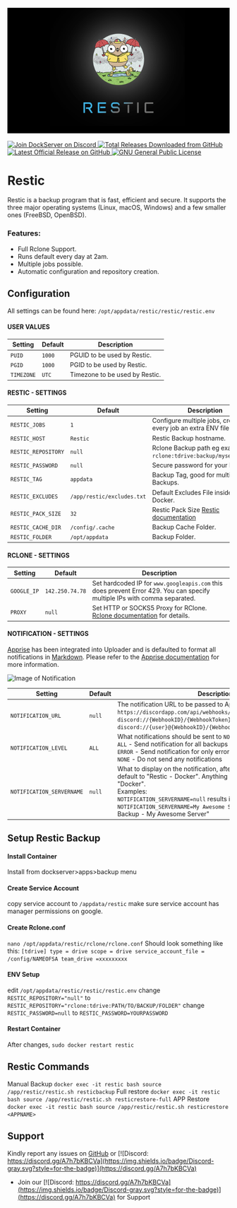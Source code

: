 ![Image of DockServer](/img/container_images/docker-restic.png)

<p align="left">
    <a href="https://discord.gg/FYSvu83caM">
        <img src="https://discord.com/api/guilds/830478558995415100/widget.png?label=Discord%20Server&logo=discord" alt="Join DockServer on Discord">
    </a>
        <a href="https://github.com/dockserver/dockserver/releases">
        <img src="https://img.shields.io/github/downloads/dockserver/dockserver/total?label=Total%20Downloads&logo=github" alt="Total Releases Downloaded from GitHub">
    </a>
    <a href="https://github.com/dockserver/dockserver/releases/latest">
        <img src="https://img.shields.io/github/v/release/dockserver/dockserver?include_prereleases&label=Latest%20Release&logo=github" alt="Latest Official Release on GitHub">
    </a>
    <a href="https://github.com/dockserver/dockserver/blob/master/LICENSE">
        <img src="https://img.shields.io/github/license/dockserver/dockserver?label=License&logo=gnu" alt="GNU General Public License">
    </a>
</p>


# Restic

Restic is a backup program that is fast, efficient and secure. It supports the three major operating systems (Linux, macOS, Windows) and a few smaller ones (FreeBSD, OpenBSD).

### Features:
- Full Rclone Support.
- Runs default every day at 2am.
- Multiple jobs possible.
- Automatic configuration and repository creation.

## Configuration
All settings can be found here: `/opt/appdata/restic/restic/restic.env`

#### USER VALUES
|Setting   |Default|Description|
|----------|-------|-----------|
|`PUID`    |`1000` |PGUID to be used by Restic.|
|`PGID`    |`1000` |PGID to be used by Restic.|
|`TIMEZONE`|`UTC`  |Timezone to be used by Restic.|

#### RESTIC - SETTINGS
|Setting          |Default|Description|
|-----------------|-------|-----------|
|`RESTIC_JOBS` |`1` |Configure multiple jobs, creates for every job an extra ENV file.|
|`RESTIC_HOST`   |`Restic`    |Restic Backup hostname.|
|`RESTIC_REPOSITORY`|`null` |Rclone Backup path eg example: `rclone:tdrive:backup/myservername`.|
|`RESTIC_PASSWORD` |`null`    |Secure password for your backups.|
|`RESTIC_TAG` |`appdata`    |Backup Tag, good for multiple Backups.|
|`RESTIC_EXCLUDES` |`/app/restic/excludes.txt`  |Default Excludes File inside the Docker.|
|`RESTIC_PACK_SIZE` |`32`  |Restic Pack Size [Restic documentation](https://restic.readthedocs.io/en/latest/047_tuning_backup_parameters.html#pack-size)|
|`RESTIC_CACHE_DIR` |`/config/.cache`  |Backup Cache Folder.|
|`RESTIC_FOLDER` |`/opt/appdata`    |Backup Folder.|

#### RCLONE - SETTINGS
|Setting          |Default         |Description|
|-----------------|----------------|-----------|
|`GOOGLE_IP`      |`142.250.74.78` |Set hardcoded IP for `www.googleapis.com` this does prevent Error 429. You can specify multiple IPs with comma separated.|
|`PROXY`          |`null`          |Set HTTP or SOCKS5 Proxy for RClone. [Rclone documentation](https://rclone.org/faq/#can-i-use-rclone-with-an-http-proxy) for details.|

#### NOTIFICATION - SETTINGS
[Apprise](https://github.com/caronc/apprise) has been integrated into Uploader and is defaulted to format all notifications in [Markdown](https://www.markdownguide.org/). Please refer to the [Apprise documentation](https://github.com/caronc/apprise/wiki) for more information.

![Image of Notification](/img/notifications/discord-restic.png)

|Setting                  |Default|Description|
|-------------------------|-------|------------|
|`NOTIFICATION_URL`       |`null` |The notification URL to be passed to Apprise. Discord examples:</br>`https://discordapp.com/api/webhooks/{WebhookID}/{WebhookToken}`</br>`discord://{WebhookID}/{WebhookToken}/`</br>`discord://{user}@{WebhookID}/{WebhookToken}/`|
|`NOTIFICATION_LEVEL`     |`ALL`  |What notifications should be sent to `NOTIFICATION_URL`. Options:</br>`ALL` - Send notification for all backups</br>`ERROR` - Send notification for only errors</br>`NONE` - Do not send any notifications|
|`NOTIFICATION_SERVERNAME`|`null` |What to display on the notification, after "Restic - ". `null` will default to "Restic - Docker". Anything else will only replace "Docker".</br>Examples:</br>`NOTIFICATION_SERVERNAME=null` results in "Restic - Docker"</br>`NOTIFICATION_SERVERNAME=My Awesome Server` will result in "Restic Backup - My Awesome Server"|

## Setup Restic Backup

#### Install Container

Install from dockserver>apps>backup menu

#### Create Service Account
copy service account to `/appdata/restic`
make sure service account has manager permissions on google.


#### Create Rclone.conf 
`nano /opt/appdata/restic/rclone/rclone.conf`
Should look something like this:
`
[tdrive]
type = drive
scope = drive
service_account_file = /config/NAMEOFSA
team_drive =xxxxxxxxx
`


#### ENV Setup
edit `/opt/appdata/restic/restic/restic.env`
change `RESTIC_REPOSITORY="null"` to `RESTIC_REPOSITORY="rclone:tdrive:PATH/TO/BACKUP/FOLDER"`
change `RESTIC_PASSWORD=null` to `RESTIC_PASSWORD=YOURPASSWORD`


#### Restart Container

After changes, `sudo docker restart restic`



## Restic Commands
Manual Backup
`
docker exec -it restic bash
source /app/restic/restic.sh
resticbackup
`
Full restore
`
docker exec -it restic bash
source /app/restic/restic.sh
resticrestore-full
`
APP Restore
`
docker exec -it restic bash
source /app/restic/restic.sh
resticrestore <APPNAME>
`






## Support
Kindly report any issues on [GitHub](https://github.com/dockserver/dockserver/issues) or [![Discord: https://discord.gg/A7h7bKBCVa](https://img.shields.io/badge/Discord-gray.svg?style=for-the-badge)](https://discord.gg/A7h7bKBCVa)

- Join our [![Discord: https://discord.gg/A7h7bKBCVa](https://img.shields.io/badge/Discord-gray.svg?style=for-the-badge)](https://discord.gg/A7h7bKBCVa) for Support
